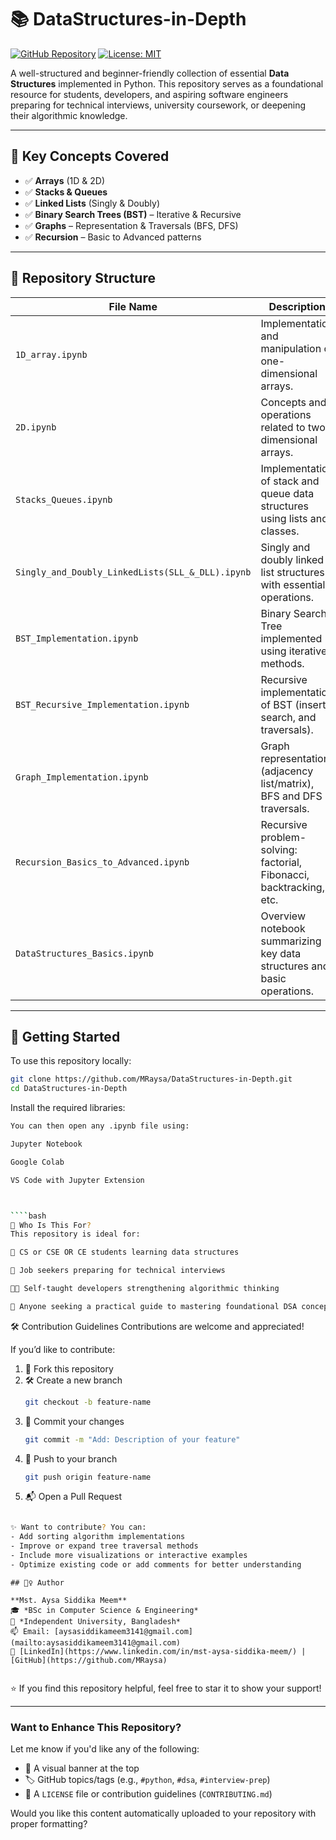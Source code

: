 # 📚 DataStructures-in-Depth

[![GitHub Repository](https://img.shields.io/badge/View_on-GitHub-000?logo=github)](https://github.com/MRaysa/DataStructures-in-Depth)
[![License: MIT](https://img.shields.io/badge/License-MIT-blue.svg)](LICENSE)

A well-structured and beginner-friendly collection of essential **Data Structures** implemented in Python. This repository serves as a foundational resource for students, developers, and aspiring software engineers preparing for technical interviews, university coursework, or deepening their algorithmic knowledge.

---

## 🧠 Key Concepts Covered

- ✅ **Arrays** (1D & 2D)
- ✅ **Stacks & Queues**
- ✅ **Linked Lists** (Singly & Doubly)
- ✅ **Binary Search Trees (BST)** – Iterative & Recursive
- ✅ **Graphs** – Representation & Traversals (BFS, DFS)
- ✅ **Recursion** – Basic to Advanced patterns

---

## 📁 Repository Structure

| File Name                                        | Description                                                                |
| ------------------------------------------------ | -------------------------------------------------------------------------- |
| `1D_array.ipynb`                                 | Implementation and manipulation of one-dimensional arrays.                 |
| `2D.ipynb`                                       | Concepts and operations related to two-dimensional arrays.                 |
| `Stacks_Queues.ipynb`                            | Implementation of stack and queue data structures using lists and classes. |
| `Singly_and_Doubly_LinkedLists(SLL_&_DLL).ipynb` | Singly and doubly linked list structures with essential operations.        |
| `BST_Implementation.ipynb`                       | Binary Search Tree implemented using iterative methods.                    |
| `BST_Recursive_Implementation.ipynb`             | Recursive implementation of BST (insert, search, and traversals).          |
| `Graph_Implementation.ipynb`                     | Graph representation (adjacency list/matrix), BFS and DFS traversals.      |
| `Recursion_Basics_to_Advanced.ipynb`             | Recursive problem-solving: factorial, Fibonacci, backtracking, etc.        |
| `DataStructures_Basics.ipynb`                    | Overview notebook summarizing key data structures and basic operations.    |

---

## 🚀 Getting Started

To use this repository locally:

```bash
git clone https://github.com/MRaysa/DataStructures-in-Depth.git
cd DataStructures-in-Depth

```

Install the required libraries:

`````bash
You can then open any .ipynb file using:

Jupyter Notebook

Google Colab

VS Code with Jupyter Extension



````bash
🎯 Who Is This For?
This repository is ideal for:

📘 CS or CSE OR CE students learning data structures

💼 Job seekers preparing for technical interviews

👩‍💻 Self-taught developers strengthening algorithmic thinking

🧪 Anyone seeking a practical guide to mastering foundational DSA concepts

`````

🛠️ Contribution Guidelines
Contributions are welcome and appreciated!

If you’d like to contribute:

1. 🍴 Fork this repository
2. 🛠️ Create a new branch
   ```bash
   git checkout -b feature-name
   ```
3. 💾 Commit your changes
   ```bash
   git commit -m "Add: Description of your feature"
   ```
4. 🚀 Push to your branch
   ```bash
   git push origin feature-name
   ```
5. 📬 Open a Pull Request

```bash

✨ Want to contribute? You can:
- Add sorting algorithm implementations
- Improve or expand tree traversal methods
- Include more visualizations or interactive examples
- Optimize existing code or add comments for better understanding
```

```
## 🙋‍♀️ Author

**Mst. Aysa Siddika Meem**
🎓 *BSc in Computer Science & Engineering*
📍 *Independent University, Bangladesh*
📫 Email: [aysasiddikameem3141@gmail.com](mailto:aysasiddikameem3141@gmail.com)
🔗 [LinkedIn](https://www.linkedin.com/in/mst-aysa-siddika-meem/) | [GitHub](https://github.com/MRaysa)


```

⭐ If you find this repository helpful, feel free to star it to show your support!

---

### Want to Enhance This Repository?

Let me know if you'd like any of the following:

- 🎯 A visual banner at the top
- 🏷️ GitHub topics/tags (e.g., `#python`, `#dsa`, `#interview-prep`)
- 📄 A `LICENSE` file or contribution guidelines (`CONTRIBUTING.md`)

Would you like this content automatically uploaded to your repository with proper formatting?

```

```
